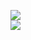 [![](https://img.shields.io/badge/Made%20With-Github%20Spray-lightgrey.svg?style=for-the-badge&logo=github)](https://github.com/Annihil/github-spray#5758)  
[![](https://i.imgur.com/2DrTn0Z.gif)](https://github.com/Annihil/github-spray)